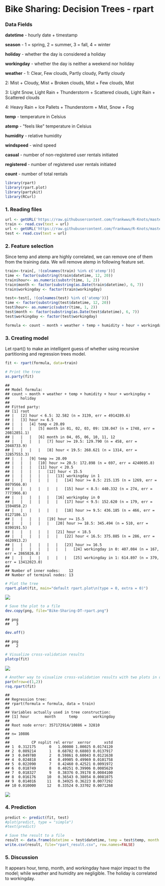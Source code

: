 # Bike Sharing: Decision Trees - rpart

### Data Fields
**datetime** - hourly date + timestamp

**season** -  1 = spring, 2 = summer, 3 = fall, 4 = winter 

**holiday** - whether the day is considered a holiday

**workingday** - whether the day is neither a weekend nor holiday

**weather** - 1: Clear, Few clouds, Partly cloudy, Partly cloudy

2: Mist + Cloudy, Mist + Broken clouds, Mist + Few clouds, Mist 

3: Light Snow, Light Rain + Thunderstorm + Scattered clouds, Light Rain + Scattered clouds 

4: Heavy Rain + Ice Pallets + Thunderstorm + Mist, Snow + Fog 

**temp** - temperature in Celsius

**atemp** - "feels like" temperature in Celsius

**humidity** - relative humidity

**windspeed** - wind speed

**casual** - number of non-registered user rentals initiated

**registered** - number of registered user rentals initiated

**count** - number of total rentals



```r
library(rpart)
library(rpart.plot)
library(partykit)
library(RCurl)
```

### 1. Reading files


```r
url <- getURL('https://raw.githubusercontent.com/frankwwu/R-Knots/master/Bike%20Sharing/train.csv')
train <- read.csv(text = url) 
url <- getURL('https://raw.githubusercontent.com/frankwwu/R-Knots/master/Bike%20Sharing/test.csv')
test <- read.csv(text = url) 
```

### 2. Feature selection

Since temp and atemp are highly correlated, we can remove one of them from the training data. We will remove atemp in following feature set.


```r
train<-train[, !(colnames(train) %in% c('atemp'))]
time <- factor(substring(train$datetime, 12, 20))
train$hour<- as.numeric(substr(time, 1, 2))
train$month <- factor(substring(as.Date(train$datetime), 6, 7))
train$workingday <- factor(train$workingday)

test<-test[, !(colnames(test) %in% c('atemp'))] 
time <- factor(substring(test$datetime, 12, 20))
test$hour<- as.numeric(substr(time, 1, 2))
test$month <- factor(substring(as.Date(test$datetime), 6, 7))
test$workingday <- factor(test$workingday)
```


```r
formula <- count ~ month + weather + temp + humidity + hour + workingday + holiday
```

### 3. Creating model

Let rpart() to make an intelligent guess of whether using recursive partitioning and regression trees model.


```r
fit <- rpart(formula, data=train)

# Print the tree
as.party(fit)
```

```
## 
## Model formula:
## count ~ month + weather + temp + humidity + hour + workingday + 
##     holiday
## 
## Fitted party:
## [1] root
## |   [2] hour < 6.5: 32.582 (n = 3139, err = 4914289.6)
## |   [3] hour >= 6.5
## |   |   [4] temp < 20.09
## |   |   |   [5] month in 01, 02, 03, 09: 138.047 (n = 1748, err = 20812851.1)
## |   |   |   [6] month in 04, 05, 06, 10, 11, 12
## |   |   |   |   [7] hour >= 19.5: 129.790 (n = 458, err = 2048733.9)
## |   |   |   |   [8] hour < 19.5: 268.621 (n = 1314, err = 32857553.3)
## |   |   [9] temp >= 20.09
## |   |   |   [10] hour >= 20.5: 172.898 (n = 697, err = 4240695.8)
## |   |   |   [11] hour < 20.5
## |   |   |   |   [12] hour < 15.5
## |   |   |   |   |   [13] workingday in 1
## |   |   |   |   |   |   [14] hour >= 8.5: 215.135 (n = 1269, err = 8079566.0)
## |   |   |   |   |   |   [15] hour < 8.5: 440.332 (n = 274, err = 7773966.8)
## |   |   |   |   |   [16] workingday in 0
## |   |   |   |   |   |   [17] hour < 9.5: 152.620 (n = 179, err = 1594058.2)
## |   |   |   |   |   |   [18] hour >= 9.5: 436.185 (n = 466, err = 8127186.1)
## |   |   |   |   [19] hour >= 15.5
## |   |   |   |   |   [20] hour >= 18.5: 345.494 (n = 510, err = 8390191.5)
## |   |   |   |   |   [21] hour < 18.5
## |   |   |   |   |   |   [22] hour < 16.5: 375.885 (n = 286, err = 4620913.2)
## |   |   |   |   |   |   [23] hour >= 16.5
## |   |   |   |   |   |   |   [24] workingday in 0: 407.084 (n = 167, err = 2865826.8)
## |   |   |   |   |   |   |   [25] workingday in 1: 614.897 (n = 379, err = 13412023.0)
## 
## Number of inner nodes:    12
## Number of terminal nodes: 13
```

```r
# Plot the tree
rpart.plot(fit, main="default rpart.plot\n(type = 0, extra = 0)")
```

![](Bike-Sharing-rpart_files/figure-html/unnamed-chunk-5-1.png)

```r
# Save the plot to a file
dev.copy(png, file="Bike-Sharing-DT-rpart.png")  
```

```
## png 
##   3
```

```r
dev.off()
```

```
## png 
##   2
```

```r
# Visualize cross-validation results
plotcp(fit)
```

![](Bike-Sharing-rpart_files/figure-html/unnamed-chunk-5-2.png)

```r
# Another way to visualize cross-validation results with two plots in one row
par(mfrow=c(1,2))
rsq.rpart(fit)
```

```
## 
## Regression tree:
## rpart(formula = formula, data = train)
## 
## Variables actually used in tree construction:
## [1] hour       month      temp       workingday
## 
## Root node error: 357172914/10886 = 32810
## 
## n= 10886 
## 
##          CP nsplit rel error  xerror      xstd
## 1  0.312175      0   1.00000 1.00025 0.0174120
## 2  0.089214      1   0.68782 0.68803 0.0137917
## 3  0.049780      2   0.59861 0.60043 0.0121638
## 4  0.024818      4   0.49905 0.49969 0.0101758
## 5  0.022090      7   0.42460 0.42521 0.0091972
## 6  0.018749      8   0.40251 0.39906 0.0085629
## 7  0.018327      9   0.38376 0.39178 0.0084100
## 8  0.016176     10   0.36543 0.38054 0.0081075
## 9  0.014016     11   0.34925 0.36223 0.0077292
## 10 0.010000     12   0.33524 0.33702 0.0071268
```

![](Bike-Sharing-rpart_files/figure-html/unnamed-chunk-5-3.png)

### 4. Prediction


```r
predict <- predict(fit, test)
#plot(predict, type = "simple")
#text(predict)

# Save the result to a file
result <- data.frame(datetime = test$datetime, temp = test$temp, month = test$month, workingday = test$workingday, count=predict)
write.csv(result, file="rpart_result.csv", row.names=FALSE)
```

### 5. Discussion

It appears hour, temp, month, and workingday have major impact to the model; while weather and humidity are negligible. The holiday is correlated to workingday.
